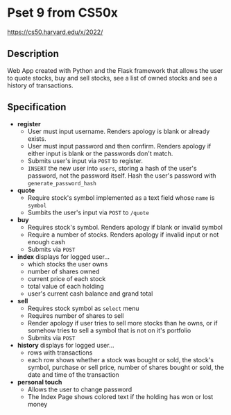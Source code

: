 # Pset 9 from CS50x
https://cs50.harvard.edu/x/2022/

## Description
Web App created with Python and the Flask framework that allows the user to quote stocks, buy and sell stocks, see a list of owned stocks and see a history of transactions.

## Specification
- **register**
    - User must input username. Renders apology is blank or already exists.
    - User must input password and then confirm. Renders apology if either input is blank or the passwords don't match.
    - Submits user's input via ```POST``` to register.
    - ```INSERT``` the new user into ```users```, storing a hash of the user's password, not the password itself. Hash the user's password with ```generate_password_hash```
- **quote**
    - Require stock's symbol implemented as a text field whose ```name``` is ```symbol```
    - Sumbits the user's input via ```POST``` to ```/quote``` 
- **buy**
    - Requires stock's symbol. Renders apology if blank or invalid symbol
    - Require a number of stocks. Renders apology if invalid input or not enough cash
    - Submits via ```POST```
- **index** displays for logged user...
    - which stocks the user owns
    - number of shares owned
    - current price of each stock
    - total value of each holding
    - user's current cash balance and grand total
- **sell**
    - Requires stock symbol as ```select``` menu
    - Requires number of shares to sell
    - Render apology if user tries to sell more stocks than he owns, or if somehow tries to sell a symbol that is not on it's portfolio
    - Submits via ```POST```
- **history** displays for logged user...
    - rows with transactions
    - each row shows whether a stock was bought or sold, the stock's symbol, purchase or sell price, number of shares bought or sold, the date and time of the transaction
- **personal touch**
    - Allows the user to change password
    - The Index Page shows colored text if the holding has won or lost money

